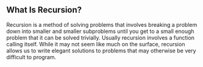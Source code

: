 <h2> What Is Recursion? </h2>

Recursion is a method of solving problems that involves breaking a problem down into smaller and smaller subproblems 
until you get to a small enough problem that it can be solved trivially. Usually recursion involves a function calling 
itself. While it may not seem like much on the surface, recursion allows us to write elegant solutions to problems 
that may otherwise be very difficult to program.